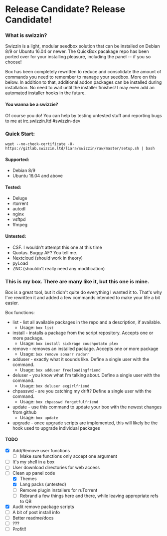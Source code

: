 # Release Candidate? Release Candidate!



### What is swizzin?
Swizzin is a light, modular seedbox solution that can be installed on Debian 8/9 or Ubuntu 16.04 or newer. The QuickBox pacakage repo has been ported over for your installing pleasure, including the panel -- if you so choose! 

Box has been completely rewritten to reduce and consolidate the amount of commands you need to remember to manage your seedbox. More on this below. In addition to that, additional addon packages can be installed during installation. No need to wait until the installer finishes! I may even add an automated installer hooks in the future.

#### You wanna be a swizzie?

Of course you do! You can help by testing untested stuff and reporting bugs to me at irc.swizzin.ltd #swizzin-dev

### Quick Start:

```
wget --no-check-certificate -O- https://gitlab.swizzin.ltd/liara/swizzin/raw/master/setup.sh | bash
```


#### Supported:
* Debian 8/9
* Ubuntu 16.04 and above

#### Tested:
* Deluge
* rtorrent
* autodl
* nginx
* vsftpd
* ffmpeg

#### Untested:
* CSF. I wouldn't attempt this one at this time
* Quotas. Buggy AF? You tell me.
* Nextcloud (should work in theory)
* pyLoad
* ZNC (shouldn't really need any modification)

### This is my box. There are many like it, but this one is mine.
Box is a great tool, but it didn't quite do everything I wanted it to. That's why I've rewritten it and added a few commands intended to make your life a bit easier.

Box functions:

* list - list all available packages in the repo and a description, if available.
  * Usage: `box list`
* install - installs a package from the script repository. Accepts one or more package.
  * Usage: `box install sickrage couchpotato plex`
* remove - removes an installed package. Accepts one or more package
  * Usage: `box remove sonarr radarr`
* adduser - exactly what it sounds like. Define a single user with the command.
  * Usage: `box adduser freeloadingfriend`
* deluser - you know what I'm talking about. Define a single user with the command.
  * Usage: `box deluser exgirlfriend`
* chpasswd - are you catching my drift? Define a single user with the command.
  * Usage: `box chpasswd forgetfulfriend`
* update - use this command to update your box with the newest changes from github
  * Usage: `box update`
* upgrade - once upgrade scripts are implemented, this will likely be the hook used to upgrade individual packages

#### TODO
- [x] Add/Remove user functions
  - [ ] Make sure functions only accept one argument
- [ ] It's my shell in a box
- [ ] User download directories for web access
- [ ] Clean up panel code
  - [x] Themes
  - [x] Lang packs (untested)
  - [ ] Remove plugin installers for ruTorrent
  - [ ] Rebrand a few things here and there, while leaving appropriate refs to QB
- [x] Audit remove package scripts
- [ ] A bit of post install info
- [ ] Better readme/docs
- [ ] ???
- [ ] Profit!!
